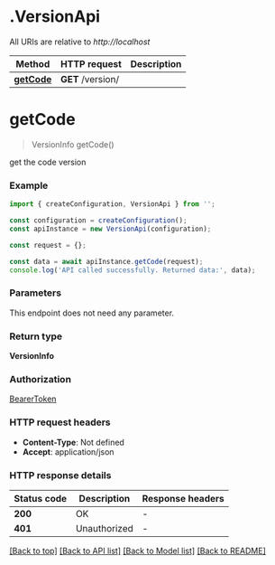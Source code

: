 # .VersionApi

All URIs are relative to *http://localhost*

Method | HTTP request | Description
------------- | ------------- | -------------
[**getCode**](VersionApi.md#getCode) | **GET** /version/ | 


# **getCode**
> VersionInfo getCode()

get the code version

### Example


```typescript
import { createConfiguration, VersionApi } from '';

const configuration = createConfiguration();
const apiInstance = new VersionApi(configuration);

const request = {};

const data = await apiInstance.getCode(request);
console.log('API called successfully. Returned data:', data);
```


### Parameters
This endpoint does not need any parameter.


### Return type

**VersionInfo**

### Authorization

[BearerToken](README.md#BearerToken)

### HTTP request headers

 - **Content-Type**: Not defined
 - **Accept**: application/json


### HTTP response details
| Status code | Description | Response headers |
|-------------|-------------|------------------|
**200** | OK |  -  |
**401** | Unauthorized |  -  |

[[Back to top]](#) [[Back to API list]](README.md#documentation-for-api-endpoints) [[Back to Model list]](README.md#documentation-for-models) [[Back to README]](README.md)


